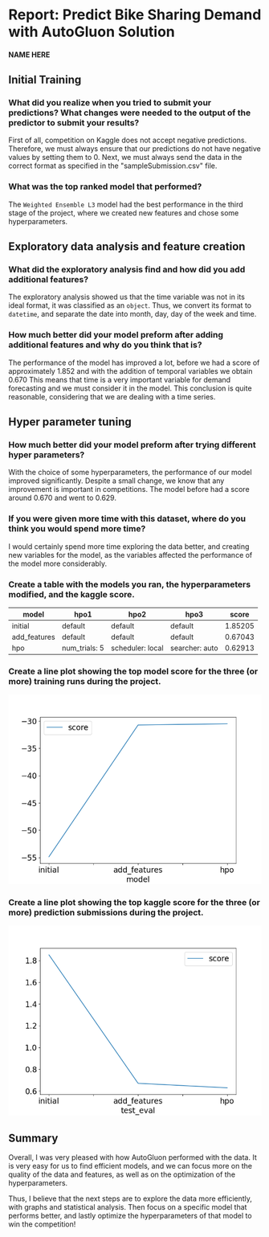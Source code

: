 # Report: Predict Bike Sharing Demand with AutoGluon Solution
#### NAME HERE

## Initial Training
### What did you realize when you tried to submit your predictions? What changes were needed to the output of the predictor to submit your results?

First of all, competition on Kaggle does not accept negative predictions. Therefore, we must always ensure that our predictions do not have negative values by setting them to $0$. Next, we must always send the data in the correct format as specified in the "sampleSubmission.csv" file.

### What was the top ranked model that performed?
The `Weighted Ensemble L3` model had the best performance in the third stage of the project, where we created new features and chose some hyperparameters.

## Exploratory data analysis and feature creation
### What did the exploratory analysis find and how did you add additional features?
The exploratory analysis showed us that the time variable was not in its ideal format, it was classified as an `object`. Thus, we convert its format to `datetime`, and separate the date into month, day, day of the week and time.

### How much better did your model preform after adding additional features and why do you think that is?
The performance of the model has improved a lot, before we had a score of approximately $1.852$ and with the addition of temporal variables we obtain $0.670$ This means that time is a very important variable for demand forecasting and we must consider it in the model. This conclusion is quite reasonable, considering that we are dealing with a time series.

## Hyper parameter tuning
### How much better did your model preform after trying different hyper parameters?
With the choice of some hyperparameters, the performance of our model improved significantly. Despite a small change, we know that any improvement is important in competitions. The model before had a score around $0.670$ and went to $0.629$.

### If you were given more time with this dataset, where do you think you would spend more time?
I would certainly spend more time exploring the data better, and creating new variables for the model, as the variables affected the performance of the model more considerably.

### Create a table with the models you ran, the hyperparameters modified, and the kaggle score.
|model|hpo1|hpo2|hpo3|score|
|--|--|--|--|--|
|initial|default|default|default|1.85205|
|add_features|default|default|default|0.67043|
|hpo|num_trials: 5|scheduler: local|searcher: auto|0.62913|

### Create a line plot showing the top model score for the three (or more) training runs during the project.

![model_train_score.png](img/model_train_score.png)

### Create a line plot showing the top kaggle score for the three (or more) prediction submissions during the project.

![model_test_score.png](img/model_test_score.png)

## Summary
Overall, I was very pleased with how AutoGluon performed with the data. It is very easy for us to find efficient models, and we can focus more on the quality of the data and features, as well as on the optimization of the hyperparameters.

Thus, I believe that the next steps are to explore the data more efficiently, with graphs and statistical analysis. Then focus on a specific model that performs better, and lastly optimize the hyperparameters of that model to win the competition!
